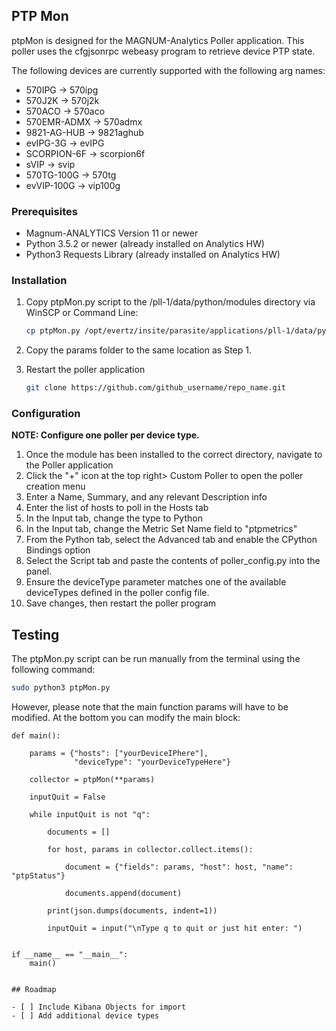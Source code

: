 ## PTP Mon

ptpMon is designed for the MAGNUM-Analytics Poller application. This poller uses the cfgjsonrpc webeasy program to retrieve device PTP state. 

The following devices are currently supported with the following arg names:

  - 570IPG -> 570ipg
  - 570J2K -> 570j2k
  - 570ACO -> 570aco
  - 570EMR-ADMX -> 570admx
  - 9821-AG-HUB -> 9821aghub
  - evIPG-3G -> evIPG
  - SCORPION-6F -> scorpion6f
  - sVIP -> svip
  - 570TG-100G -> 570tg
  - evVIP-100G -> vip100g

### Prerequisites

- Magnum-ANALYTICS Version 11 or newer
- Python 3.5.2 or newer (already installed on Analytics HW)
- Python3 Requests Library (already installed on Analytics HW)

### Installation


1. Copy ptpMon.py script to the /pll-1/data/python/modules directory via WinSCP or Command Line:
    ```sh
    cp ptpMon.py /opt/evertz/insite/parasite/applications/pll-1/data/python/modules
    ```

2. Copy the params folder to the same location as Step 1.

3. Restart the poller application
   ```sh
   git clone https://github.com/github_username/repo_name.git
   ```


### Configuration
**NOTE: Configure one poller per device type.**

1. Once the module has been installed to the correct directory, navigate to the Poller application
2. Click the "+" icon at the top right> Custom Poller to open the poller creation menu
3. Enter a Name, Summary, and any relevant Description info
4. Enter the list of hosts to poll in the Hosts tab
5. In the Input tab, change the type to Python
6. In the Input tab, change the Metric Set Name field to "ptpmetrics"
7. From the Python tab, select the Advanced tab and enable the CPython Bindings option
8. Select the Script tab and paste the contents of poller_config.py into the panel.
9. Ensure the deviceType parameter matches one of the available deviceTypes defined in the poller config file.
10. Save changes, then restart the poller program


## Testing

The ptpMon.py script can be run manually from the terminal using the following command:

```sh
sudo python3 ptpMon.py
```

However, please note that the main function params will have to be modified. At the bottom you can modify the main block:

```
def main():

    params = {"hosts": ["yourDeviceIPhere"],  
              "deviceType": "yourDeviceTypeHere"}

    collector = ptpMon(**params)

    inputQuit = False

    while inputQuit is not "q":

        documents = []

        for host, params in collector.collect.items():

            document = {"fields": params, "host": host, "name": "ptpStatus"}

            documents.append(document)

        print(json.dumps(documents, indent=1))

        inputQuit = input("\nType q to quit or just hit enter: ")


if __name__ == "__main__":
    main()
```

```

## Roadmap

- [ ] Include Kibana Objects for import
- [ ] Add additional device types
